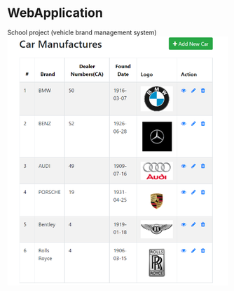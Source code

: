 # WebApplication
School project (vehicle brand management system)
![](images/WebProject.PNG)

<!-- ![WebProject](https://user-images.githubusercontent.com/102242800/166306048-e6732d1b-ca5c-4c65-9054-b302729dd7d7.PNG) -->

